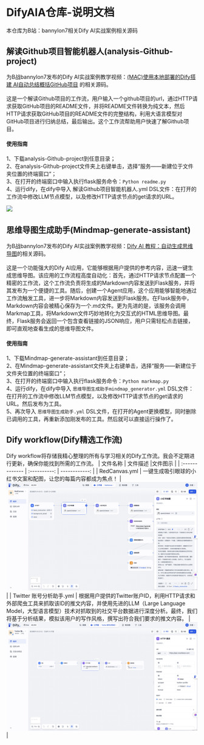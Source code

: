 DifyAIA仓库-说明文档
==========
本仓库为B站：bannylon7相关Dify AI实战案例相关源码

解读Github项目智能机器人(analysis-Github-project)
---
为B战bannylon7发布的Dify AI实战案例教学视频：[(MAC)使用本地部署的Dify搭建 AI自动总结概括GitHub项目](https://www.bilibili.com/video/BV1eNtse9Epo) 的相关源码。<br><br>
这是一个解读Github项目的工作流，用户输入一个github项目的url，通过HTTP请求获取GitHub项目的README文件，并将README文件转换为纯文本，然后HTTP请求获取GitHub项目的README文件的完整结构，利用大语言模型对GitHub项目进行归纳总结，最后输出。这个工作流帮助用户快速了解Github项目。

#### 使用指南
1、下载analysis-Github-project到任意目录；<br>
2、在analysis-Github-project文件夹上右键单击，选择“服务——新建位于文件夹位置的终端窗口“；<br>
3、在打开的终端窗口中输入执行flask服务命令：`Python readme.py`<br>
4、运行dify，在dify中导入 解读Github项目智能机器人.yml DSL文件：在打开的工作流中修改LLM节点模型，以及修改HTTP请求节点的get请求的URL。<br>

![](https://github.com/BannyLon/DifyAIA/blob/main/analysis-Github-project/readmes/analysis-Github-project.png)

思维导图生成助手(Mindmap-generate-assistant)
---
为B战bannylon7发布的Dify AI实战案例教学视频：[Dify AI 教程：自动生成思维导图](https://www.bilibili.com/video/BV1qnsDeZErX)的相关源码。<br><br>
这是一个功能强大的Dify AI应用，它能够根据用户提供的参考内容，迅速一键生成思维导图。该应用的工作流程高度自动化：首先，通过HTTP请求节点配置一个精密的工作流，这个工作流负责将生成的Markdown内容发送到Flask服务，并将其发布为一个便捷的工具。随后，创建一个Agent应用，这个应用能够智能地通过工作流触发工具，进一步将Markdown内容发送到Flask服务。在Flask服务中，Markdown内容会被精心保存为一个.md文件。更为先进的是，该服务会调用Markmap工具，将Markdown文件巧妙地转化为交互式的HTML思维导图。最终，Flask服务会返回一个包含查看链接的JSON响应，用户只需轻松点击链接，即可直观地查看生成的思维导图文件。

#### 使用指南
1、下载Mindmap-generate-assistant到任意目录；<br>
2、在Mindmap-generate-assistant文件夹上右键单击，选择“服务——新建位于文件夹位置的终端窗口“；<br>
3、在打开的终端窗口中输入执行flask服务命令：`Python markmap.py`<br>
4、运行dify，在dify中导入 `思维导图生成助手mindmap_generator.yml` DSL文件：在打开的工作流中修改LLM节点模型，以及修改HTTP请求节点的get请求的URL。然后发布为工具。<br>
5、再次导入 `思维导图生成助手.yml` DSL文件，在打开的Agent更换模型，同时删除已调用的工具，再重新添加刚发布的工具。然后就可以直接运行操作了。

Dify workflow(Dify精选工作流)
---
Dify workflow将存储我精心整理的所有与学习相关的Dify工作流。我会不定期进行更新，确保你能找到所需的工作流。
| 文件名称 | 文件描述 |文件图示 |
| :------------- | :----------: | ------------: |
| RedCanvas.yml |   一键生成吸引眼球的小红书文案和配图，让您的每篇内容都成为焦点！   |![](./Dify%20workflow/IME/RedCanvas.jpg?raw=true)|
| Twitter 账号分析助手.yml        |    根据用户提供的Twitter账户ID，利用HTTP请求和外部爬虫工具来抓取该ID的推文内容，并使用先进的LLM（Large Language Model，大型语言模型）技术对抓取到的社交平台数据进行深度分析。最终，我们将基于分析结果，模拟该用户的写作风格，撰写出符合我们要求的推文内容。     |        ![](./Dify%20workflow/IME/Twitter.jpg?raw=true) |






